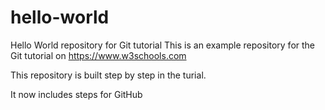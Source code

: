 # hello-world
Hello World repository for Git tutorial
This is an example repository for the Git tutorial on https://www.w3schools.com

This repository is built step by step in the turial.

It now includes steps for GitHub
